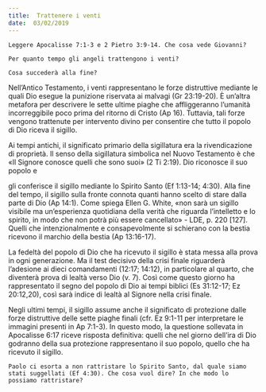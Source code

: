 ```yaml
---
title:  Trattenere i venti
date:  03/02/2019
---
```


`Leggere Apocalisse 7:1-3 e 2 Pietro 3:9-14. Che cosa vede Giovanni?`

`Per quanto tempo gli angeli trattengono i venti?`

`Cosa succederà alla fine?`

Nell’Antico Testamento, i venti rappresentano le forze distruttive mediante le quali Dio esegue la punizione riservata ai malvagi (Gr 23:19-20). È un’altra metafora per descrivere le sette ultime piaghe che affliggeranno l’umanità incorreggibile poco prima del ritorno di Cristo (Ap 16). Tuttavia, tali forze vengono trattenute per intervento divino per consentire che tutto il popolo di Dio riceva il sigillo.

Ai tempi antichi, il significato primario della sigillatura era la rivendicazione di proprietà. Il senso della sigillatura simbolica nel Nuovo Testamento è che «Il Signore conosce quelli che sono suoi» (2 Ti 2:19). Dio riconosce il suo popolo e 

gli conferisce il sigillo mediante lo Spirito Santo (Ef 1:13-14; 4:30). Alla fine del tempo, il sigillo sulla fronte connota quanti hanno scelto di stare dalla parte di Dio (Ap 14:1). Come spiega Ellen G. White, «non sarà un sigillo visibile ma un’esperienza quotidiana della verità che riguarda l’intelletto e lo spirito, in modo che non potrà più essere cancellato» - LDE, p. 220 [127]. Quelli che intenzionalmente e consapevolmente si schierano con la bestia ricevono il marchio della bestia (Ap 13:16-17).

La fedeltà del popolo di Dio che ha ricevuto il sigillo è stata messa alla prova in ogni generazione. Ma il test decisivo della crisi finale riguarderà l’adesione ai dieci comandamenti (12:17; 14:12), in particolare al quarto, che diventerà prova di lealtà verso Dio (v. 7). Così come questo giorno ha rappresentato il segno del popolo di Dio ai tempi biblici (Es 31:12-17; Ez 20:12,20), così sarà indice di lealtà al Signore nella crisi finale.

Negli ultimi tempi, il sigillo assume anche il significato di protezione dalle forze distruttive delle sette piaghe finali (cfr. Ez 9:1-11 per interpretare le immagini presenti in Ap 7:1-3). In questo modo, la questione sollevata in Apocalisse 6:17 riceve risposta definitiva: quelli che nel giorno dell’ira di Dio godranno della sua protezione rappresentano il suo popolo, quello che ha ricevuto il sigillo.

`Paolo ci esorta a non rattristare lo Spirito Santo, dal quale siamo stati suggellati (Ef 4:30). Che cosa vuol dire? In che modo lo possiamo rattristare?`